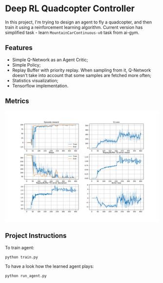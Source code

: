 # Deep RL Quadcopter Controller

In this project, I'm trying to design an agent to fly a quadcopter, and then train it using a reinforcement learning algorithm.
Current version has simplified task - learn `MountainCarContinuous-v0` task from ai-gym.

## Features

* Simple Q-Network as an Agent Critic;
* Simple Policy;
* Replay Buffer with priority replay. When sampling from it, Q-Network doesn't take into account that some samples are fetched more often;
* Statistics visualization;
* Tensorflow implementation.

## Metrics

![Metrics](./graphs.png)

## Project Instructions

To train agent:
```
python train.py
```

To have a look how the learned agent plays:
```
python run_agent.py
```
